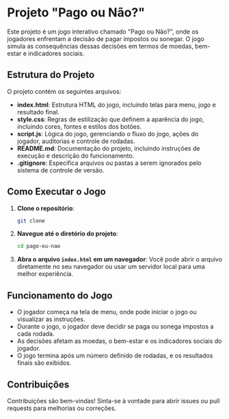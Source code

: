 # Projeto "Pago ou Não?"

Este projeto é um jogo interativo chamado "Pago ou Não?", onde os jogadores enfrentam a decisão de pagar impostos ou sonegar. O jogo simula as consequências dessas decisões em termos de moedas, bem-estar e indicadores sociais.

## Estrutura do Projeto

O projeto contém os seguintes arquivos:

- **index.html**: Estrutura HTML do jogo, incluindo telas para menu, jogo e resultado final.
- **style.css**: Regras de estilização que definem a aparência do jogo, incluindo cores, fontes e estilos dos botões.
- **script.js**: Lógica do jogo, gerenciando o fluxo do jogo, ações do jogador, auditorias e controle de rodadas.
- **README.md**: Documentação do projeto, incluindo instruções de execução e descrição do funcionamento.
- **.gitignore**: Especifica arquivos ou pastas a serem ignorados pelo sistema de controle de versão.

## Como Executar o Jogo

1. **Clone o repositório**:
   ```bash
   git clone 
   ```

2. **Navegue até o diretório do projeto**:
   ```bash
   cd pago-ou-nao
   ```

3. **Abra o arquivo `index.html` em um navegador**:
   Você pode abrir o arquivo diretamente no seu navegador ou usar um servidor local para uma melhor experiência.

## Funcionamento do Jogo

- O jogador começa na tela de menu, onde pode iniciar o jogo ou visualizar as instruções.
- Durante o jogo, o jogador deve decidir se paga ou sonega impostos a cada rodada.
- As decisões afetam as moedas, o bem-estar e os indicadores sociais do jogador.
- O jogo termina após um número definido de rodadas, e os resultados finais são exibidos.

## Contribuições

Contribuições são bem-vindas! Sinta-se à vontade para abrir issues ou pull requests para melhorias ou correções.